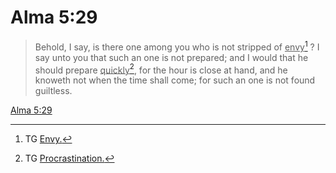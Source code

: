 # Alma 5:29

> Behold, I say, is there one among you who is not stripped of <u>envy</u>[^a] ? I say unto you that such an one is not prepared; and I would that he should prepare <u>quickly</u>[^b], for the hour is close at hand, and he knoweth not when the time shall come; for such an one is not found guiltless.

[Alma 5:29](https://www.churchofjesuschrist.org/study/scriptures/bofm/alma/5?lang=eng&id=p29#p29)


[^a]: TG [Envy.](https://www.churchofjesuschrist.org/study/scriptures/tg/envy?lang=eng)
[^b]: TG [Procrastination.](https://www.churchofjesuschrist.org/study/scriptures/tg/procrastination?lang=eng)
